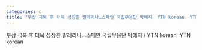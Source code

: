```yaml
---
categories: c
title: "부상 극복 후 더욱 성장한 발레리나…스페인 국립무용단 박예지  YTN korean  YTN korean"
---
```

부상 극복 후 더욱 성장한 발레리나…스페인 국립무용단 박예지 / YTN korean&nbsp;&nbsp;YTN korean